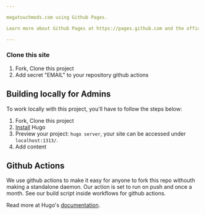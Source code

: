 ```yaml
---

megatouchmods.com using Github Pages.

Learn more about Github Pages at https://pages.github.com and the official [documentation](https://help.github.com/en/categories/github-pages-basics). Anyone can create a pull request to publish an article or make a fix based on issues.

---
```


### Clone this site

1. Fork, Clone this project
2. Add secret "EMAIL" to your repository github actions

## Building locally for Admins

To work locally with this project, you'll have to follow the steps below:

1. Fork, Clone this project
2. [Install](https://gohugo.io/overview/installing/) Hugo
3. Preview your project: `hugo server`, your site can be accessed under `localhost:1313/`.
4. Add content

## Github Actions

We use github actions to make it easy for anyone to fork this repo withouth making a standalone daemon. Our action is set to run on push and once a month.
See our build script inside workflows for github actions.


Read more at Hugo's [documentation](https://gohugo.io/overview/introduction/).

